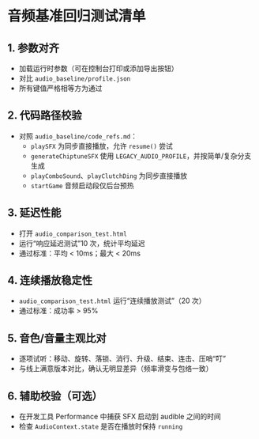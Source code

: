 # 音频基准回归测试清单

## 1. 参数对齐
- 加载运行时参数（可在控制台打印或添加导出按钮）
- 对比 `audio_baseline/profile.json`
- 所有键值严格相等方为通过

## 2. 代码路径校验
- 对照 `audio_baseline/code_refs.md`：
  - `playSFX` 为同步直接播放，允许 `resume()` 尝试
  - `generateChiptuneSFX` 使用 `LEGACY_AUDIO_PROFILE`，并按简单/复杂分支生成
  - `playComboSound`、`playClutchDing` 为同步直接播放
  - `startGame` 音频启动段仅后台预热

## 3. 延迟性能
- 打开 `audio_comparison_test.html`
- 运行“响应延迟测试”10 次，统计平均延迟
- 通过标准：平均 < 10ms；最大 < 20ms

## 4. 连续播放稳定性
- `audio_comparison_test.html` 运行“连续播放测试”（20 次）
- 通过标准：成功率 > 95%

## 5. 音色/音量主观比对
- 逐项试听：移动、旋转、落锁、消行、升级、结束、连击、压哨“叮”
- 与线上满意版本对比，确认无明显差异（频率滑变与包络一致）

## 6. 辅助校验（可选）
- 在开发工具 Performance 中捕获 SFX 启动到 audible 之间的时间
- 检查 `AudioContext.state` 是否在播放时保持 `running`

